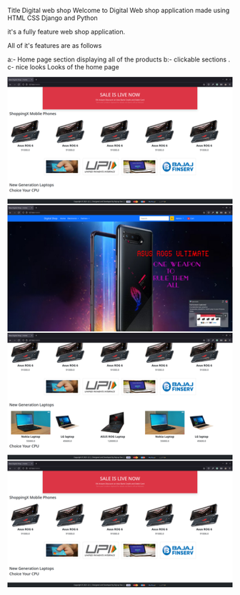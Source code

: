 Title Digital web shop
Welcome to Digital Web shop application made using HTML CSS Django and Python

it's a fully feature web shop application.

All of it's features are as follows 

a:- Home page section displaying all of the products
b:- clickable sections .
c- nice looks
Looks of the home page 

<img alt="image1" src="https://github.com/RajrupDasid/webshop/blob/master/Demo_images/image1.png">

<img alt="image2" src="https://github.com/RajrupDasid/webshop/blob/master/Demo_images/image2.png">

<img alt="image3" src="https://github.com/RajrupDasid/webshop/blob/master/Demo_images/image3.png">

<img alt="image1" src="https://github.com/RajrupDasid/webshop/blob/master/Demo_images/image1.png">






